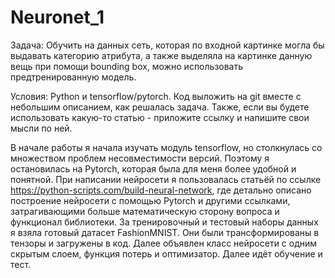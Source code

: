 # Neuronet_1
Задача: Обучить на данных сеть, которая по входной картинке могла бы выдавать категорию атрибута, а также выделяла на картинке данную вещь при помощи bounding box, можно использовать предтренированную модель.
 
Условия: Python и tensorflow/pytorch. Код выложить на git вместе с небольшим описанием, как решалась задача.
Также, если вы будете использовать какую-то статью - приложите ссылку и напишите свои мысли по ней.

В начале работы я начала изучать модуль tensorflow, но столкнулась со множеством проблем несовместимости версий. Поэтому я остановилась на Pytorch, которая была для меня более удобной и понятной. При написании нейросети я пользовалась статьёй по ссылке https://python-scripts.com/build-neural-network, где детально описано построение нейросети с помощью Pytorch и другими ссылками, затрагивающими больше математическую сторону вопроса и функционал библиотеки.
За тренировочный и тестовый наборы данных я взяла готовый датасет FashionMNIST. Они были трансформированы в тензоры и загружены в код. Далее объявлен класс нейросети с одним скрытым слоем, функция потерь и оптимизатор. Далее идёт обучение и тест.
